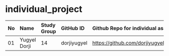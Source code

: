 # individual_project

|No | Name | Study Group | GitHub ID            |Github Repo for individual assignment                      |Website address              |Date Added     |  
|:---|:----------------------|:--------------|:---------------------|:------------------------------------------------------|:------------------------------------|:-----------------------| 
|01|Yugyel Dorji   | 14     | dorjiyugyel |<https://github.com/dorjiyugyel/individual_project>   |<https://github.com/dorjiyugyel/individual_project>        |2021-09-27 |
